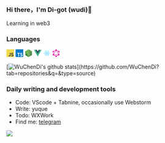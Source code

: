 ### Hi there，I'm Di-got (wudi)👋

Learning in web3

### Languages

<code><img height="20" src="https://raw.githubusercontent.com/github/explore/80688e429a7d4ef2fca1e82350fe8e3517d3494d/topics/javascript/javascript.png"></code>
<code><img height="20" src="https://raw.githubusercontent.com/github/explore/80688e429a7d4ef2fca1e82350fe8e3517d3494d/topics/typescript/typescript.png"></code>
<code><img height="20" src="https://raw.githubusercontent.com/github/explore/80688e429a7d4ef2fca1e82350fe8e3517d3494d/topics/nodejs/nodejs.png"></code>
<code><img height="20" src="https://raw.githubusercontent.com/github/explore/80688e429a7d4ef2fca1e82350fe8e3517d3494d/topics/vue/vue.png"></code>
<code><img height="20" src="https://raw.githubusercontent.com/github/explore/80688e429a7d4ef2fca1e82350fe8e3517d3494d/topics/react/react.png"></code>
<code><img height="20" src="https://raw.githubusercontent.com/github/explore/5c058a388828bb5fde0bcafd4bc867b5bb3f26f3/topics/graphql/graphql.png"></code>

[![WuChenDi's github stats](https://github-readme-stats.vercel.app/api?username=WuChenDi&show_icons=true&include_all_commits=true")](https://github.com/WuChenDi?tab=repositories&q=&type=source)

### Daily writing and development tools

- Code: VScode + Tabnine, occasionally use Webstorm
- Write: yuque
- Todo: WXWork
- Find me: [telegram](https://t.me/wuchendi)

<code><img height="20" src="https://komarev.com/ghpvc/?username=WuChenDi"></code>
